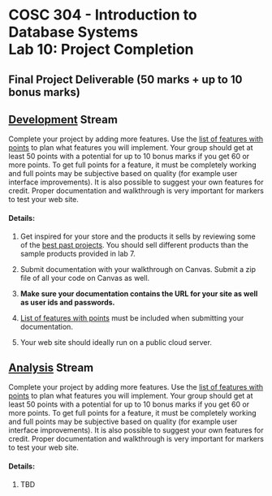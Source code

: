 # COSC 304 - Introduction to Database Systems<br>Lab 10: Project Completion

## Final Project Deliverable (50 marks + up to 10 bonus marks)

## [Development](develop/) Stream

Complete your project by adding more features. Use the [list of features with points](develop/projectFeatureMarking.docx) to plan what features you will implement. Your group should get at least 50 points with a potential for up to 10 bonus marks if you get 60 or more points. To get full points for a feature, it must be completely working and full points may be subjective based on quality (for example user interface improvements). It is also possible to suggest your own features for credit. Proper documentation and walkthrough is very important for markers to test your web site.

#### Details:

1. Get inspired for your store and the products it sells by reviewing some of the [best past projects](https://cmps-people.ok.ubc.ca/rlawrenc/teaching/304/Project/index.html). You should sell different products than the sample products provided in lab 7.

2. Submit documentation with your walkthrough on Canvas. Submit a zip file of all your code on Canvas as well.

3. **Make sure your documentation contains the URL for your site as well as user ids and passwords.**

4. [List of features with points](develop/projectFeatureMarking.docx) must be included when submitting your documentation.

5. Your web site should ideally run on a public cloud server.

## [Analysis](analyze/) Stream

Complete your project by adding more features. Use the [list of features with points](analyze/projectFeatureMarking.docx) to plan what features you will implement. Your group should get at least 50 points with a potential for up to 10 bonus marks if you get 60 or more points. To get full points for a feature, it must be completely working and full points may be subjective based on quality (for example user interface improvements). It is also possible to suggest your own features for credit. Proper documentation and walkthrough is very important for markers to test your web site.

#### Details:

1. TBD


